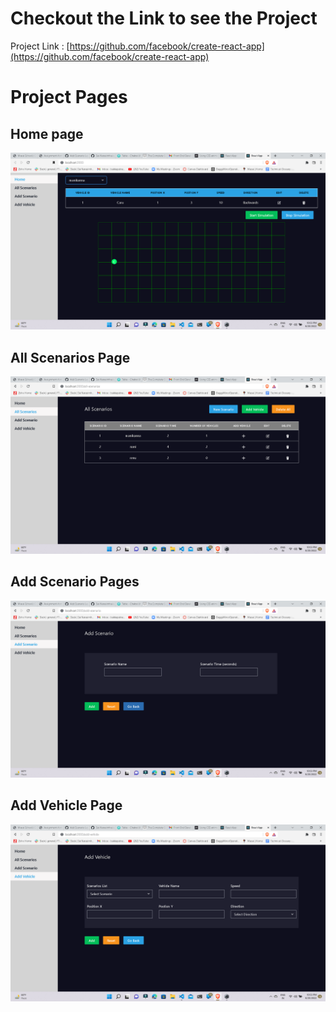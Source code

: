 # Checkout the Link to see the Project

Project Link : [https://github.com/facebook/create-react-app](https://github.com/facebook/create-react-app)

# Project Pages

## Home page

![alt text](<https://github.com/Sai-Narasimha/apex-plus/blob/main/Screenshot%20(953).png>)

## All Scenarios Page

![alt text](<https://github.com/Sai-Narasimha/apex-plus/blob/main/Screenshot%20(954).png>)

## Add Scenario Pages

![alt text](<https://github.com/Sai-Narasimha/apex-plus/blob/main/Screenshot%20(955).png>)

## Add Vehicle Page

![alt text](<https://github.com/Sai-Narasimha/apex-plus/blob/main/Screenshot%20(956).png>)

